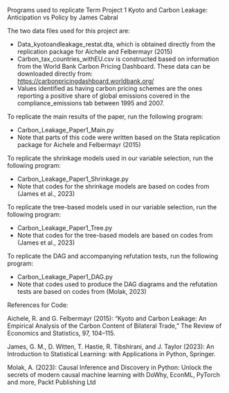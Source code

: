 Programs used to replicate Term Project 1 Kyoto and Carbon Leakage: Anticipation vs Policy by James Cabral

The two data files used for this project are:
-	Data_kyotoandleakage_restat.dta, which is obtained directly from the replication package for Aichele and Felbermayr (2015)
-	Carbon_tax_countries_withEU.csv is constructed based on information from the World Bank Carbon Pricing Dashboard. These data can be downloaded directly from: https://carbonpricingdashboard.worldbank.org/
- Values identified as having carbon pricing schemes are the ones reporting a positive share of global emissions covered in the compliance_emissions tab between 1995 and 2007. 


To replicate the main results of the paper, run the following program:
-	Carbon_Leakage_Paper1_Main.py
-	Note that parts of this code were written based on the Stata replication package for Aichele and Felbermayr (2015)

To replicate the shrinkage models used in our variable selection, run the following program:
-	Carbon_Leakage_Paper1_Shrinkage.py
-	Note that codes for the shrinkage models are based on codes from (James et al., 2023)

To replicate the tree-based models used in our variable selection, run the following program:
-	Carbon_Leakage_Paper1_Tree.py
-	Note that codes for the tree-based models are based on codes from (James et al., 2023)

To replicate the DAG and accompanying refutation tests, run the following program:
-	Carbon_Leakage_Paper1_DAG.py
-	Note that codes used to produce the DAG diagrams and the refutation tests are based on codes from (Molak, 2023)

References for Code:

Aichele, R. and G. Felbermayr (2015): “Kyoto and Carbon Leakage: An Empirical Analysis of the Carbon Content of Bilateral Trade,” The Review of Economics and Statistics, 97, 104–115.

James, G. M., D. Witten, T. Hastie, R. Tibshirani, and J. Taylor (2023): An Introduction to Statistical Learning: with Applications in Python, Springer.

Molak, A. (2023): Causal Inference and Discovery in Python: Unlock the secrets of modern causal machine learning with DoWhy, EconML, PyTorch and more, Packt Publishing Ltd
